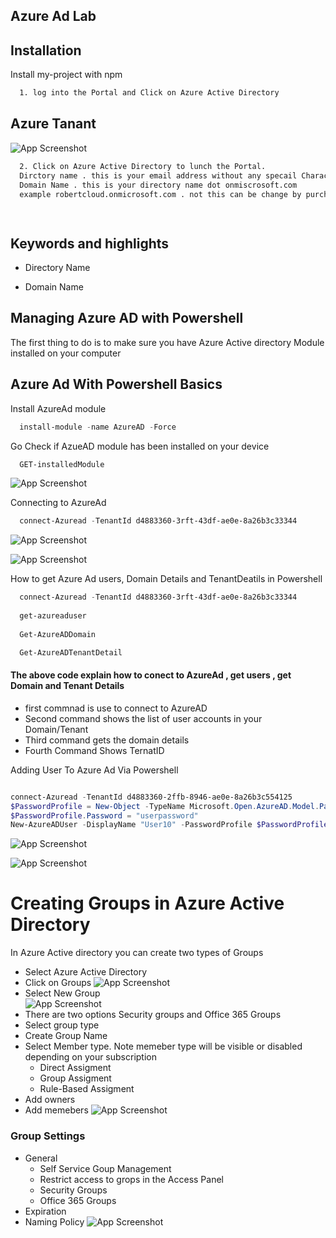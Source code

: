 
## Azure Ad Lab

## Installation

Install my-project with npm

```bash
  1. log into the Portal and Click on Azure Active Directory 
```
    

## Azure Tanant 

![App Screenshot](104_images/image-1.png)

```bash
  2. Click on Azure Active Directory to lunch the Portal. 
  Dirctory name . this is your email address without any specail Characters 
  Domain Name . this is your directory name dot onmiscrosoft.com
  example robertcloud.onmicrosoft.com . not this can be change by purchasing a custom doamin 

  
```
## Keywords and highlights 

- Directory Name 

- Domain Name 



## Managing Azure AD with Powershell 
The first thing to do is to make sure you have Azure Active directory Module installed on your computer 

## Azure Ad With Powershell Basics 

Install AzureAd module 

```powershell
  install-module -name AzureAD -Force
```
Go Check if AzueAD module has been installed on your device 
```powershell
  GET-installedModule
```


![App Screenshot](104_images/Image-2.png)

Connecting to AzureAd 

```powershell
  connect-Azuread -TenantId d4883360-3rft-43df-ae0e-8a26b3c33344
```


![App Screenshot](104_images/image-3.png)



![App Screenshot](104_images/image-4.png)


How to get Azure Ad users, Domain Details and TenantDeatils in Powershell 

```powershell
  connect-Azuread -TenantId d4883360-3rft-43df-ae0e-8a26b3c33344
  
  get-azureaduser
 
  Get-AzureADDomain

  Get-AzureADTenantDetail
```

#### The above code explain how to conect to AzureAd , get users , get Domain and Tenant Details 

- first commnad is use to connect to AzureAD
- Second command shows the list of user accounts in your Domain/Tenant
- Third command gets the domain details 
- Fourth Command Shows TernatID

Adding User To Azure Ad Via Powershell 


```powershell

connect-Azuread -TenantId d4883360-2ffb-8946-ae0e-8a26b3c554125
$PasswordProfile = New-Object -TypeName Microsoft.Open.AzureAD.Model.PasswordProfile
$PasswordProfile.Password = "userpassword"
New-AzureADUser -DisplayName "User10" -PasswordProfile $PasswordProfile -UserPrincipalName "User10@lccloud12hotmail.onmicrosoft.com" -AccountEnabled $true -MailNickName "User10"

```


![App Screenshot](104_images/image-5.png)


![App Screenshot](104_images/Image-6.png) 


# Creating Groups in Azure Active Directory 

In Azure Active directory you can create two types of Groups 
* Select Azure Active Directory 
* Click on Groups
  ![App Screenshot](104_images/Image-7.png) 
* Select New Group  
  ![App Screenshot](104_images/Image-8.png) 
* There are two options Security groups and Office 365 Groups 
* Select group type 
* Create Group Name 
* Select Member type. Note memeber type will be visible or disabled depending on your subscription 
   * Direct Assigment
   * Group Assigment 
   * Rule-Based Assigment 
* Add owners 
* Add memebers 
  ![App Screenshot](104_images/Image-9.png)  

### Group Settings 
* General 
  * Self Service Goup Management 
  * Restrict access to grops in the Access Panel 
  * Security Groups 
  * Office 365 Groups 
* Expiration
* Naming Policy
  ![App Screenshot](104_images/Image-10.png)  

